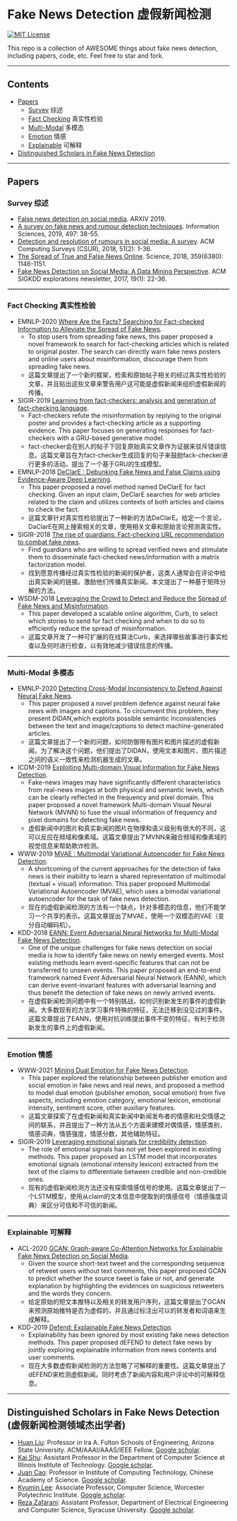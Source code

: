 # Fake News Detection 虚假新闻检测
[![MIT License](https://img.shields.io/badge/license-MIT-green.svg)](https://opensource.org/licenses/MIT) 

This repo is a collection of AWESOME things about fake news detection, including papers, code, etc. Feel free to star and fork.

---

## Contents
- [Papers](#paper)
  - [Survey](#survey) 综述
  - [Fact Checking](#fact) 真实性检验
  - [Multi-Modal](#multi-modal) 多模态
  - [Emotion](#emotion) 情感
  - [Explainable](#explainable) 可解释
- [Distinguished Scholars in Fake News Detection](#scholars)

---

## <span id="paper">Papers</span>
### <span id="survey">Survey</span> 综述
- [False news detection on social media](https://arxiv.org/pdf/1908.10818.pdf). ARXIV 2019.
- [A survey on fake news and rumour detection techniques](https://www.sciencedirect.com/science/article/pii/S0020025519304372). Information Sciences, 2019, 497: 38-55.
- [Detection and resolution of rumours in social media: A survey](https://dl.acm.org/doi/abs/10.1145/3161603). ACM Computing Surveys (CSUR), 2018, 51(2): 1-36.
- [The Spread of True and False News Online](https://science.sciencemag.org/CONTENT/359/6380/1146.abstract). Science, 2018, 359(6380): 1146-1151.
- [Fake News Detection on Social Media: A Data Mining Perspective](https://dl.acm.org/doi/abs/10.1145/3137597.3137600?casa_token=Mf0tvofQf7kAAAAA:LgdXVmsJzYxVyrTgrhoFio_zxDXORoh6NNGP4__D64yam0rOKfwdbi__38Jg01U7pC-M19Tkb2NC_BU). ACM SIGKDD explorations newsletter, 2017, 19(1): 22-36.

<hr style="height:1px;border:none;border-top:1px dashed #DCDCDC;" />

### <span id="fact">Fact Checking</span> 真实性检验

- EMNLP-2020 [Where Are the Facts? Searching for Fact-checked Information to Alleviate the Spread of Fake News](https://www.aclweb.org/anthology/2020.emnlp-main.621.pdf).
  - To stop users from spreading fake news, this paper proposed a novel framework to search for fact-checking articles which is related to original poster. The search can directly warn fake news posters and online users about misinformation, discourage them from spreading fake news.
  - 这篇文章提出了一个新的框架，检索和原始帖子相关的经过真实性检验的文章，并且贴出这些文章来警告用户这可能是虚假新闻来组织虚假新闻的传播。
- SIGIR-2019 [Learning from fact-checkers: analysis and generation of fact-checking language](https://dl.acm.org/doi/abs/10.1145/3331184.3331248?casa_token=DUE-x5HZNywAAAAA:ZmQO0tm5NXc6ibbo6898F5f8wZcIFL2HDhy8KSjmnSy2k9ArFi5Y2Ew450lLXPMrLoIY9YfmeNCIkn0).
  - Fact-checkers refute the misinformation by replying to the original poster and provides a fact-checking article as a supporting evidence. This paper focuses on generating responses for fact-checkers with a GRU-based generative model.
  - fact-checker会在别人的帖子下回复原始真实文章作为证据来驳斥错误信息。这篇文章旨在为fact-checker生成回复的句子来鼓励fack-checker进行更多的活动。提出了一个基于GRU的生成模型。
- EMNLP-2018 [DeClarE : Debunking Fake News and False Claims using Evidence-Aware Deep Learning](https://www.aclweb.org/anthology/D18-1003.pdf).
  - This paper proposed a novel method named DeClarE for fact checking. Given an input claim, DeClarE searches for web articles related to the claim and utilizes contexts of both articles and claims to check the fact.
  - 这篇文章针对真实性检验提出了一种新的方法DeClarE。给定一个言论，DaClarE在网上搜索相关的文章，使用相关文章和原始言论预测真实性。
- SIGIR-2018 [The rise of guardians: Fact-checking URL recommendation to combat fake news](https://dl.acm.org/doi/abs/10.1145/3209978.3210037?casa_token=wY-498SHN8EAAAAA:_p67817oi5vgktXQMPr8AyJ3AAOrn7lRoP_UhJ6dCf3WtVUquG499062k2gFJ-lVwbTesFZHzbS5cK0).
  - Find guardians who are willing to spread verified news and stimulate them to disseminate fact-checked news/information with a matrix factorization model.
  - 找到愿意传播经过真实性检验的新闻的保护者，这类人通常会在评论中给出真实新闻的链接。激励他们传播真实新闻。本文提出了一种基于矩阵分解的方法。
- WSDM-2018 [Leveraging the Crowd to Detect and Reduce the Spread of Fake News and Misinformation](https://dl.acm.org/doi/abs/10.1145/3159652.3159734?casa_token=ZIwfXFyA_GUAAAAA:4hCVbLCZe1O07SvK4ip688MeVzCDcgTVqlofgch_bmIvo0bfUGqli7mCG9tMRToO_6jPN5FFTYC2Aac).
  - This paper developed a scalable online algorithm, Curb, to select which stories to send for fact checking and when to do so to efficiently reduce the spread of misinformation.
  - 这篇文章开发了一种可扩展的在线算法Curb，来选择哪些故事进行事实检查以及何时进行检查，以有效地减少错误信息的传播。

<hr style="height:1px;border:none;border-top:1px dashed #DCDCDC;" />

### <span id="multi-modal">Multi-Modal</span> 多模态

- EMNLP-2020 [Detecting Cross-Modal Inconsistency to Defend Against Neural Fake News](https://www.aclweb.org/anthology/2020.emnlp-main.163.pdf).
  - This paper proposed a novel problem defence against neural fake news with images and captions. To circumvent this problem, they present DIDAN,which exploits possible semantic inconsistencies between the text and image/captions to detect machine-generated articles. 
  - 这篇文章提出了一个新的问题，如何防御带有图片和图片描述的虚假新闻。为了解决这个问题，他们提出了DIDAN，使用文本和图片、图片描述之间的语义一致性来检测机器生成的文章。
- ICDM-2019 [Exploiting Multi-domain Visual Information for Fake News Detection](https://ieeexplore.ieee.org/abstract/document/8970940/).
  - Fake-news images may have significantly different characteristics from real-news images at both physical and semantic levels, which can be clearly reflected in the frequency and pixel domain. This paper proposed a novel framework Multi-domain Visual Neural Network (MVNN) to fuse the visual information of frequency and pixel domains for detecting fake news.
  - 虚假新闻中的图片和真实新闻的图片在物理和语义级别有很大的不同，这可以反应在频域和像素域。这篇文章提出了MVNN来融合频域和像素域的视觉信息来帮助欺诈检测。
- WWW-2019 [MVAE : Multimodal Variational Autoencoder for Fake News Detection](https://dl.acm.org/doi/abs/10.1145/3308558.3313552?casa_token=tzDWRQ_VVxEAAAAA:Fc3ubDseJsk05pUdznqtA4cDD9BGemHHh8A1T6Nzur8qa0SU8SQY8O7_KRoj8tE_Ah75p8sslKjo4bU).
  - A shortcoming of the current approaches for the detection of fake news is their inability to learn a shared representation of multimodal (textual + visual) information. This paper proposed Multimodal Variational Autoencoder (MVAE), which uses a bimodal variational autoencoder for the task of fake news detection.
  - 现在的虚假新闻检测的方法有一个缺点，针对多模态的信息，他们不能学习一个共享的表示。这篇文章提出了MVAE，使用一个双模态的VAE（变分自动编码机）。
- KDD-2018 [EANN: Event Adversarial Neural Networks for Multi-Modal Fake News Detection](https://dl.acm.org/doi/abs/10.1145/3219819.3219903?casa_token=_1c4Ao5K0moAAAAA:jUDfxV9HoKVeRQnGwXYI6oGEm1MMOusLGjPiZjEAOm94MVld0ntG44G4kwdK_qLtipJa32ngFQE995U).
  - One of the unique challenges for fake news detection on social media is how to identify fake news on newly emerged events. Most existing methods learn event-specific features that can not be transferred to unseen events. This paper proposed an end-to-end framework named Event Adversarial Neural Network (EANN), which can derive event-invariant features with adversarial learning and thus benefit the detection of fake news on newly arrived events.
  - 在虚假新闻检测问题中有一个特别挑战，如何识别新发生的事件的虚假新闻。大多数现有的方法学习事件特殊的特征，无法迁移到没见过的事件。这篇文章提出了EANN，使用对抗训练提出事件不变的特征，有利于检测新发生的事件上的虚假新闻。

<hr style="height:1px;border:none;border-top:1px dashed #DCDCDC;" />

### <span id="emotion">Emotion</span> 情感

- WWW-2021 [Mining Dual Emotion for Fake News Detection](https://arxiv.org/abs/1903.01728).
  - This paper explored the relationship between publisher emotion and social emotion in fake news and real news, and proposed a method to model dual emotion (publisher emotion, social emotion) from five aspects, including emotion category, emotional lexicon, emotional intensity, sentiment score, other auxiliary features.
  - 这篇文章探索了在虚假新闻和真实新闻中新闻发布者的情感和社交情感之间的联系，并且提出了一种方法从五个方面来建模对偶情感，情感类别，情感词典，情感强度，情感分数，其他辅助特征。
- SIGIR-2019 [Leveraging emotional signals for credibility detection](https://dl.acm.org/doi/abs/10.1145/3331184.3331285?casa_token=GvwK-IepIWIAAAAA:yJKIEOHNHSIB7XcmRH5y9S1-4GqCAgmI5eZ4iDrsm4_HZ2x_2O3T8Sk0s-prWzUBR45fq6BFuNOCZSI).
  - The role of emotional signals has not yet been explored in existing methods. This paper proposed an LSTM model that incorporates emotional signals (emotional intensity lexicon) extracted from the text of the claims to differentiate between credible and non-credible ones. 
  - 现有的虚假新闻检测方法还没有探索情感信号的使用。这篇文章提出了一个LSTM模型，使用从claim的文本信息中提取到的情感信号（情感强度词典）来区分可信和不可信的新闻。

<hr style="height:1px;border:none;border-top:1px dashed #DCDCDC;" />

### <span id="explainable">Explainable</span> 可解释

- ACL-2020 [GCAN: Graph-aware Co-Attention Networks for Explainable Fake News Detection on Social Media](https://www.aclweb.org/anthology/2020.acl-main.48.pdf).
  - Given the source short-text tweet and the corresponding sequence of retweet users without text comments, this paper proposed GCAN to predict whether the source tweet is fake or not, and generate explanation by highlighting the evidences on suspicious retweeters and the words they concern. 
  - 给定原始的短文本推特以及相关的转发用户序列，这篇文章提出了GCAN来预测原始推特是否为虚假的，并且通过标注出可以的转发者和词语来生成解释。
- KDD-2019 [Defend: Explainable Fake News Detection](https://dl.acm.org/doi/abs/10.1145/3292500.3330935?casa_token=xfpltxWHUwEAAAAA:mifb7BpUrE-nAm4hHpAzW2Gozw8g_xmA2j6UXRzJKm0lAUS0Z8gNEXpE3FRWJnSpeIeKBE4cuB45tYc).
  - Explainability has been ignored by most existing fake news detection methods. This paper proposed dEFEND to detect fake news by jointly exploring explainable information from news contents and user comments.
  - 现在大多数虚假新闻检测的方法忽略了可解释的重要性。这篇文章提出了dEFEND来检测虚假新闻。同时考虑了新闻内容和用户评论中的可解释信息。

---

## <span id="scholars">Distinguished Scholars in Fake News Detection</span> (虚假新闻检测领域杰出学者)
- [Huan Liu](https://www.public.asu.edu/~huanliu/): Professor in Ira A. Fulton Schools of Engineering, Arizona State University. ACM/AAAI/AAAS/IEEE Fellow. [Google scholar](https://scholar.google.com.hk/citations?user=Dzf46C8AAAAJ&hl=zh-CN&oi=ao).
- [Kai Shu](http://www.cs.iit.edu/~kshu/):  Assistant Professor in the Department of Computer Science at Illinois Institute of Technology. [Google scholar](https://scholar.google.com.hk/citations?user=-6bAV2cAAAAJ&hl=zh-CN).
- [Juan Cao](http://people.ucas.ac.cn/~caojuan): Professor in Institute of Computing Technology, Chinese Academy of Science. [Google scholar](https://scholar.google.com.hk/citations?hl=zh-CN&user=fSBdNg0AAAAJ).
- [Kyumin Lee](http://web.cs.wpi.edu/~kmlee/): Associate Professor, Computer Science, Worcester Polytechnic Institute. [Google scholar](https://scholar.google.com.hk/citations?user=zQKRsSEAAAAJ&hl=zh-CN&oi=sra).
- [Reza Zafarani](http://reza.zafarani.net/): Assistant Professor, Department of Electrical Engineering and Computer Science, Syracuse University. [Google scholar](https://scholar.google.com.hk/citations?hl=zh-CN&user=l0h7wL0AAAAJ&view_op=list_works&sortby=pubdate).